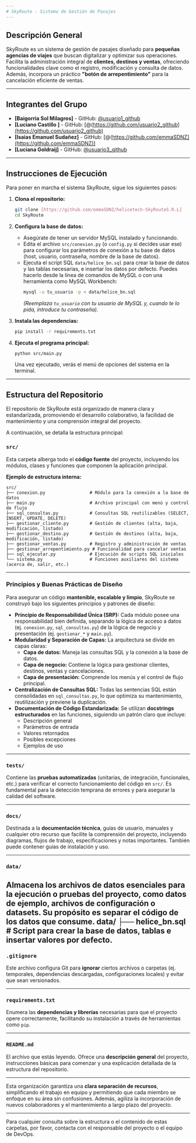 ```yaml
---
# SkyRoute - Sistema de Gestión de Pasajes
---
```


## Descripción General

SkyRoute es un sistema de gestión de pasajes diseñado para **pequeñas agencias de viajes** que buscan digitalizar y optimizar sus operaciones. Facilita la administración integral de **clientes, destinos y ventas**, ofreciendo funcionalidades clave como el registro, modificación y consulta de datos. Además, incorpora un práctico **"botón de arrepentimiento"** para la cancelación eficiente de ventas.

---

## Integrantes del Grupo

* **[Baigorria Sol Milagros]** - GitHub: [@usuario1_github](https://github.com/usuario1_github)
* **[Luciano Castillo ]** - GitHub: [@(https://github.com/usuario2_github](https://github.com/usuario2_github)
* **[Isaias Emanuel Sudañez]** - GitHub: [@(https://github.com/emmaSDNZ](https://github.com/emmaSDNZ))
* **[Luciana Goldraij]** - GitHub: [@usuario3_github](https://github.com/usuario3_github)


---

## Instrucciones de Ejecución

Para poner en marcha el sistema SkyRoute, sigue los siguientes pasos:

1.  **Clona el repositorio:**
    ```bash
    git clone [https://github.com/emmaSDNZ/helicetech-SkyRouteS.R.L]
    cd SkyRoute
    ```

2.  **Configura la base de datos:**
    * Asegúrate de tener un servidor MySQL instalado y funcionando.
    * Edita el archivo `src/conexion.py` (o `config.py` si decides usar ese) para configurar los parámetros de conexión a tu base de datos (host, usuario, contraseña, nombre de la base de datos).
    * Ejecuta el script SQL `data/helice_bn.sql` para crear la base de datos y las tablas necesarias, e insertar los datos por defecto. Puedes hacerlo desde la línea de comandos de MySQL o con una herramienta como MySQL Workbench:
        ```bash
        mysql -u tu_usuario -p < data/helice_bn.sql
        ```
        *(Reemplaza `tu_usuario` con tu usuario de MySQL y, cuando te lo pida, introduce tu contraseña).*

3.  **Instala las dependencias:**
    ```bash
    pip install -r requirements.txt
    ```

4.  **Ejecuta el programa principal:**
    ```bash
    python src/main.py
    ```
    Una vez ejecutado, verás el menú de opciones del sistema en la terminal.

---

## Estructura del Repositorio

El repositorio de SkyRoute está organizado de manera clara y estandarizada, promoviendo el desarrollo colaborativo, la facilidad de mantenimiento y una comprensión integral del proyecto.

A continuación, se detalla la estructura principal:

### `src/`
Esta carpeta alberga todo el **código fuente** del proyecto, incluyendo los módulos, clases y funciones que componen la aplicación principal.

**Ejemplo de estructura interna:**
```
src/
├── conexion.py                 # Módulo para la conexión a la base de datos
├── main.py                     # Archivo principal con menú y control de flujo
├── sql_consultas.py            # Consultas SQL reutilizables (SELECT, INSERT, UPDATE, DELETE)
├── gestionar_cliente.py        # Gestión de clientes (alta, baja, modificación, listado)
├── gestionar_destino.py        # Gestión de destinos (alta, baja, modificación, listado)
├── gestionar_ventas.py         # Registro y administración de ventas
├── gestionar_arrepentimiento.py # Funcionalidad para cancelar ventas
├── sql_ejecutar.py             # Ejecución de scripts SQL iniciales
└── sistema.py                  # Funciones auxiliares del sistema (acerca de, salir, etc.)
```

---

### Principios y Buenas Prácticas de Diseño

Para asegurar un código **mantenible, escalable y limpio**, SkyRoute se construyó bajo los siguientes principios y patrones de diseño:

* **Principio de Responsabilidad Única (SRP):** Cada módulo posee una responsabilidad bien definida, separando la lógica de acceso a datos (ej. `conexion.py`, `sql_consultas.py`) de la lógica de negocio y presentación (ej. `gestionar_*` y `main.py`).
* **Modularidad y Separación de Capas:** La arquitectura se divide en capas claras:
    * **Capa de datos:** Maneja las consultas SQL y la conexión a la base de datos.
    * **Capa de negocio:** Contiene la lógica para gestionar clientes, destinos, ventas y cancelaciones.
    * **Capa de presentación:** Comprende los menús y el control de flujo principal.
* **Centralización de Consultas SQL:** Todas las sentencias SQL están consolidadas en `sql_consultas.py`, lo que optimiza su mantenimiento, reutilización y previene la duplicación.
* **Documentación de Código Estandarizada:** Se utilizan **docstrings estructurados** en las funciones, siguiendo un patrón claro que incluye:
    * Descripción general
    * Parámetros de entrada
    * Valores retornados
    * Posibles excepciones
    * Ejemplos de uso

---

### `tests/`
Contiene las **pruebas automatizadas** (unitarias, de integración, funcionales, etc.) para verificar el correcto funcionamiento del código en `src/`. Es fundamental para la detección temprana de errores y para asegurar la calidad del software.

---

### `docs/`
Destinada a la **documentación técnica**, guías de usuario, manuales y cualquier otro recurso que facilite la comprensión del proyecto, incluyendo diagramas, flujos de trabajo, especificaciones y notas importantes. También puede contener guías de instalación y uso.

---

### `data/`
Almacena los **archivos de datos** esenciales para la ejecución o pruebas del proyecto, como datos de ejemplo, archivos de configuración o datasets. Su propósito es separar el código de los datos que consume.
data/
├── helice_bn.sql              # Script para crear la base de datos, tablas e insertar valores por defecto.
---

### `.gitignore`
Este archivo configura Git para **ignorar** ciertos archivos o carpetas (ej. temporales, dependencias descargadas, configuraciones locales) y evitar que sean versionados.

---

### `requirements.txt`
Enumera las **dependencias y librerías** necesarias para que el proyecto opere correctamente, facilitando su instalación a través de herramientas como `pip`.

---

### `README.md`
El archivo que estás leyendo. Ofrece una **descripción general** del proyecto, instrucciones básicas para comenzar y una explicación detallada de la estructura del repositorio.

---

Esta organización garantiza una **clara separación de recursos**, simplificando el trabajo en equipo y permitiendo que cada miembro se enfoque en su área sin confusiones. Además, agiliza la incorporación de nuevos colaboradores y el mantenimiento a largo plazo del proyecto.

---

Para cualquier consulta sobre la estructura o el contenido de estas carpetas, por favor, contacta con el responsable del proyecto o el equipo de DevOps.
